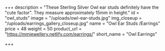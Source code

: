+++
description = "These Sterling Silver Owl ear studs definitely have the \"cute factor\". They measure approximately 15mm in height."
id = "owl_studs"
image = "/uploads/owl-ear-studs.jpg"
img_closeup = "/uploads/earrings_gallery_closeup.jpg"
name = "Owl Ear Studs /Earrings"
price = 48
weight = 50
product_url = "https://mmjewellery.netlify.com/earrings/"
short_name = "Owl Earrings"

+++
